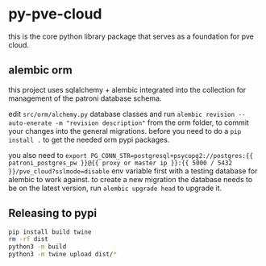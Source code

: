 # py-pve-cloud

this is the core python library package that serves as a foundation for pve cloud.

## alembic orm

this project uses sqlalchemy + alembic integrated into the collection for management of the patroni database schema.

edit `src/orm/alchemy.py` database classes and run `alembic revision --auto-enerate -m "revision description"` from the orm folder, to commit your changes into the general migrations. before you need to do a `pip install .` to get the needed orm pypi packages.

you also need to `export PG_CONN_STR=postgresql+psycopg2://postgres:{{ patroni_postgres_pw }}@{{ proxy or master ip }}:{{ 5000 / 5432 }}/pve_cloud?sslmode=disable` env variable first with a testing database for alembic to work against. to create a new migration the database needs to be on the latest version, run `alembic upgrade head` to upgrade it.


## Releasing to pypi

```bash
pip install build twine
rm -rf dist
python3 -m build
python3 -m twine upload dist/*
```
